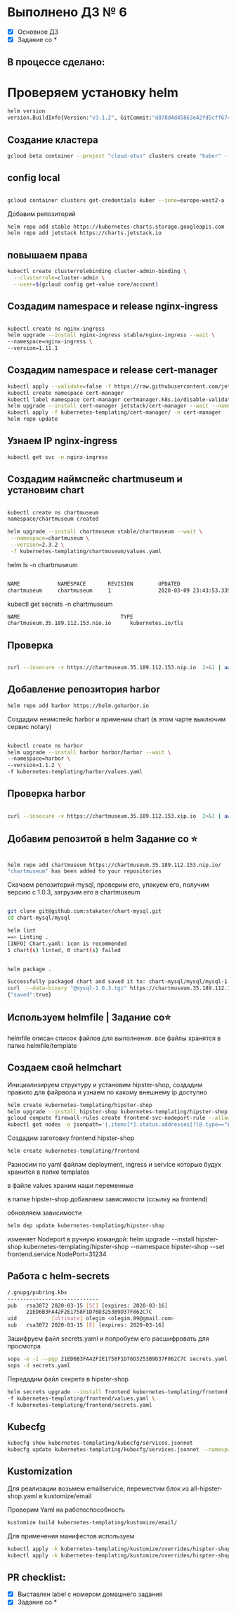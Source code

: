 # Выполнено ДЗ № 6

 - [x] Основное ДЗ
 - [x] Задание со *

## В процессе сделано:
 
# Проверяем установку helm

```bash
helm version
version.BuildInfo{Version:"v3.1.2", GitCommit:"d878d4d45863e42fd5cff6743294a11d28a9abce", GitTreeState:"clean", GoVersion:"go1.13.8"}

```

## Создание кластера

```bash
gcloud beta container --project "cloud-otus" clusters create "kuber" --zone "europe-west2-a"

```

## config local

```bash

gcloud container clusters get-credentials kuber --zone=europe-west2-a

```

Добавим репозиторий

```bash
helm repo add stable https://kubernetes-charts.storage.googleapis.com
helm repo add jetstack https://charts.jetstack.io
```

## повышаем права

```bash
kubectl create clusterrolebinding cluster-admin-binding \
  --clusterrole=cluster-admin \
  --user=$(gcloud config get-value core/account)
```

## Создадим namespace и release nginx-ingress

```bash

kubectl create ns nginx-ingress
helm upgrade --install nginx-ingress stable/nginx-ingress --wait \
--namespace=nginx-ingress \
--version=1.11.1

```

## Создадим namespace и release cert-manager

```bash
kubectl apply --validate=false -f https://raw.githubusercontent.com/jetstack/cert-manager/release-0.9/deploy/manifests/00-crds.yaml
kubectl create namespace cert-manager
kubectl label namespace cert-manager certmanager.k8s.io/disable-validation="true"
helm upgrade --install cert-manager jetstack/cert-manager --wait --namespace=cert-manager --version=0.9.0
kubectl apply -f kubernetes-templating/cert-manager/ -n cert-manager
helm repo update
```

## Узнаем IP nginx-ingress

```bash
kubectl get svc -n nginx-ingress
```

## Создадим наймспейс chartmuseum и установим chart

```bash

kubectl create ns chartmuseum
namespace/chartmuseum created

helm upgrade --install chartmuseum stable/chartmuseum --wait \
 --namespace=chartmuseum \
 --version=2.3.2 \
 -f kubernetes-templating/chartmuseum/values.yaml

```

helm ls -n chartmuseum

```bash

NAME            NAMESPACE       REVISION        UPDATED                                 STATUS          CHART                   APP VERSION
chartmuseum     chartmuseum     1               2020-03-09 23:43:53.339270236 +0300 MSK deployed        chartmuseum-2.3.2       0.8.2  

```

kubectl get secrets -n chartmuseum

```bash
NAME                                TYPE                                  DATA   AGE
chartmuseum.35.189.112.153.nio.io      kubernetes.io/tls                     3      35m
```

## Проверка

``` bash

curl --insecure -v https://chartmuseum.35.189.112.153.nip.io  2>&1 | awk 'BEGIN { cert=0 } /^\* Server certificate:/ { cert=1 } /^\*/ { if (cert) print }'

```

## Добавление репозитория harbor

``` bash
helm repo add harbor https://helm.goharbor.io
```

Создадим неимспейс harbor и применим chart (в этом чарте выключим сервис notary)

``` bash

kubectl create ns harbor
helm upgrade --install harbor harbor/harbor --wait \
--namespace=harbor \
--version=1.1.2 \
-f kubernetes-templating/harbor/values.yaml

```

## Проверка harbor

```bash

curl --insecure -v https://chartmuseum.35.189.112.153.xip.io  2>&1 | awk 'BEGIN { cert=0 } /^\* Server certificate:/ { cert=1 } /^\*/ { if (cert) print }'

```

## Добавим репозитой в helm Задание со ⭐

```bash

helm repo add chartmuseum https://chartmuseum.35.189.112.153.nip.io/
"chartmuseum" has been added to your repositories

```

Скачаем репозиторий mysql, проверим его, упакуем его, получим версию с 1.0.3, загрузим его в chartmuseum

``` bash

git clone git@github.com:stakater/chart-mysql.git
cd chart-mysql/mysql

helm lint
==> Linting .
[INFO] Chart.yaml: icon is recommended
1 chart(s) linted, 0 chart(s) failed


helm package .

Successfully packaged chart and saved it to: chart-mysql/mysql/mysql-1.0.3.tgz
curl  --data-binary "@mysql-1.0.3.tgz" https://chartmuseum.35.189.112.153.nip.io/api/charts
{"saved":true}
```

## Используем helmfile | Задание со⭐

helmfile описан список файлов для выполнения.
все файлы хранятся в папке helmfile/template

## Создаем свой helmchart

Инициализируем структуру и установим hipster-shop, создадим правило для файрвола и узнаем по какому внешнему ip доступно

``` bash
helm create kubernetes-templating/hipster-shop
helm upgrade --install hipster-shop kubernetes-templating/hipster-shop --namespace hipster-shop
gcloud compute firewall-rules create frontend-svc-nodeport-rule --allow=tcp:$(kubectl -n hipster-shop get services frontend -o jsonpath="{.spec.ports[*].nodePort}")
kubectl get nodes -o jsonpath='{.items[*].status.addresses[?(@.type=="ExternalIP")].address}'
```

Создадим заготовку frontend hipster-shop

``` bash
helm create kubernetes-templating/frontend
```

Разносим по yaml файлам deployment, ingress и service которые будух хранится в папке templates

в файле values храним наши переменные

в папке hipster-shop добавляем зависимости (ссылку на frontend)

обновляем зависимости

```bash
helm dep update kubernetes-templating/hipster-shop
```

изменяет Nodeport в ручную командой:
helm upgrade --install hipster-shop kubernetes-templating/hipster-shop --namespace hipster-shop --set frontend.service.NodePort=31234


## Работа с helm-secrets

```bash
/.gnupg/pubring.kbx
-----------------------------
pub   rsa3072 2020-03-15 [SC] [expires: 2020-03-16]
      21ED6B3FA42F2E1758F1D76D3253B9D37F862C7C
uid           [ultimate] olegim <olegim.89@gmail.com>
sub   rsa3072 2020-03-15 [E] [expires: 2020-03-16]
```

Зашифруем файл secrets.yaml и попробуем его расшифровать для просмотра

```bash
sops -e -i --pgp 21ED6B3FA42F2E1758F1D76D3253B9D37F862C7C secrets.yaml
sops -d secrets.yaml
```

Передадим файл секрета в hipster-shop

```bash
helm secrets upgrade --install frontend kubernetes-templating/frontend --namespace hipster-shop \
-f kubernetes-templating/frontend/values.yaml \
-f kubernetes-templating/frontend/secrets.yaml
```

## Kubecfg

```bash
kubecfg show kubernetes-templating/kubecfg/services.jsonnet
kubecfg update kubernetes-templating/kubecfg/services.jsonnet --namespace hipster-shop
```

## Kustomization

Для реализации возьмем emailservice, переместим блок из all-hipster-shop.yaml в kustomize/email

Проверим Yaml на работоспособность

```bash
kustomize build kubernetes-templating/kustomize/email/
```

Для применения манифестов используем

```bash
kubectl apply -k kubernetes-templating/kustomize/overrides/hispter-shop/
kubectl apply -k kubernetes-templating/kustomize/overrides/hispter-shop-prod/
```

## PR checklist:
 - [x] Выставлен label с номером домашнего задания
 - [x] Задание со * 